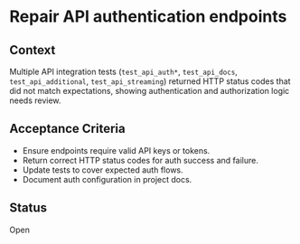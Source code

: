 # Repair API authentication endpoints

## Context
Multiple API integration tests (`test_api_auth*`, `test_api_docs`,
`test_api_additional`, `test_api_streaming`) returned HTTP status codes that
did not match expectations, showing authentication and authorization logic
needs review.

## Acceptance Criteria
- Ensure endpoints require valid API keys or tokens.
- Return correct HTTP status codes for auth success and failure.
- Update tests to cover expected auth flows.
- Document auth configuration in project docs.

## Status
Open

